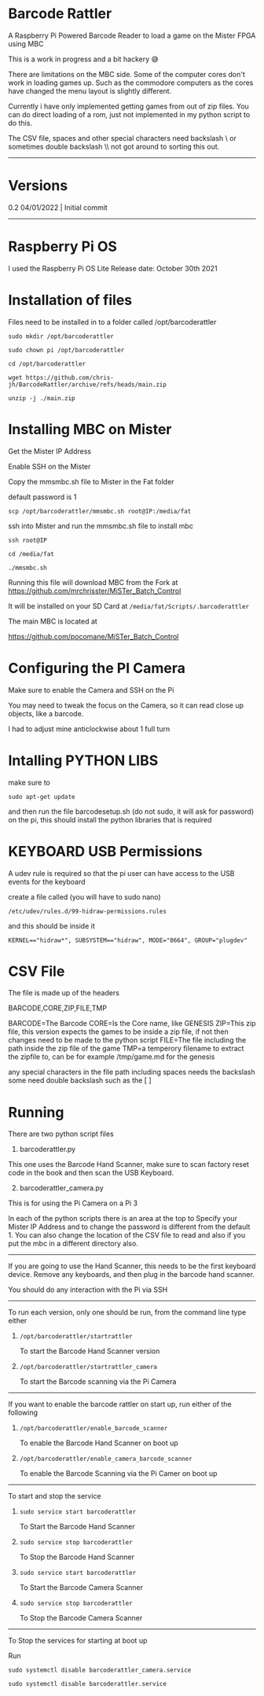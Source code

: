# Barcode Rattler
A Raspberry Pi Powered Barcode Reader to load a game on the Mister FPGA using MBC

This is a work in progress and a bit hackery 😅

There are limitations on the MBC side. Some of the computer cores don't work in loading games up. Such as the commodore computers as the cores have changed the menu layout is slightly different.

Currently i have only implemented getting games from out of zip files. You can do direct loading of a rom, just not implemented in my python script to do this.

The CSV file, spaces and other special characters need backslash \ or sometimes double backslash \\\ not got around to sorting this out.

---

Versions
========

0.2 04/01/2022 | Initial commit

---

Raspberry Pi OS
===============

I used the Raspberry Pi OS Lite Release date: October 30th 2021 

Installation of files
=====================

Files need to be installed in to a folder called /opt/barcoderattler

```sudo mkdir /opt/barcoderattler```

```sudo chown pi /opt/barcoderattler```

```cd /opt/barcoderattler```

```wget https://github.com/chris-jh/BarcodeRattler/archive/refs/heads/main.zip```

```unzip -j ./main.zip```

Installing MBC on Mister
========================

Get the Mister IP Address

Enable SSH on the Mister

Copy the mmsmbc.sh file to Mister in the Fat folder

default password is 1

```scp /opt/barcoderattler/mmsmbc.sh root@IP:/media/fat```

ssh into Mister and run the mmsmbc.sh file to install mbc

```ssh root@IP```

```cd /media/fat```

```./mmsmbc.sh```

Running this file will download MBC from the Fork at https://github.com/mrchrisster/MiSTer_Batch_Control

It will be installed on your SD Card at ```/media/fat/Scripts/.barcoderattler```

The main MBC is located at

https://github.com/pocomane/MiSTer_Batch_Control


Configuring the PI Camera
=========================

Make sure to enable the Camera and SSH on the Pi

You may need to tweak the focus on the Camera, so it can read close up objects, like a barcode.

I had to adjust mine anticlockwise about 1 full turn


Intalling PYTHON LIBS
======================

make sure to 

```sudo apt-get update```

and then run the file barcodesetup.sh (do not sudo, it will ask for password) on the pi, this should install the python libraries that is required

KEYBOARD USB Permissions
========================

A udev rule is required so that the pi user can have access to the USB events for the keyboard

create a file called (you will have to sudo nano)

```/etc/udev/rules.d/99-hidraw-permissions.rules```

and this should be inside it

```KERNEL=="hidraw*", SUBSYSTEM=="hidraw", MODE="0664", GROUP="plugdev"```


CSV File
========

The file is made up of the headers

BARCODE,CORE,ZIP,FILE,TMP

BARCODE=The Barcode
CORE=Is the Core name, like GENESIS
ZIP=This zip file, this version expects the games to be inside a zip file, if not then changes need to be made to the python script
FILE=The file including the path inside the zip file of the game
TMP=a temperory filename to extract the zipfile to, can be for example /tmp/game.md for the genesis 

any special characters in the file path including spaces needs the backslash \
some need double backslash such as the [ ] 


Running
=======

There are two python script files

1. barcoderattler.py

This one uses the Barcode Hand Scanner, make sure to scan factory reset code in the book and then scan the USB Keyboard.

2. barcoderattler_camera.py

This is for using the Pi Camera on a Pi 3


In each of the python scripts there is an area at the top to Specify your Mister IP Address and to change the password is different from the default 1.
You can also change the location of the CSV file to read and also if you put the mbc in a different directory also.

---

If you are going to use the Hand Scanner, this needs to be the first keyboard device. Remove any keyboards, and then plug in the barcode hand scanner.

You should do any interaction with the Pi via SSH

---

To run each version, only one should be run, from the command line type either

1. ```/opt/barcoderattler/startrattler```

   To start the Barcode Hand Scanner version

2. ```/opt/barcoderattler/startrattler_camera```

   To start the Barcode scanning via the Pi Camera

---

If you want to enable the barcode rattler on start up, run either of the following

1. ```/opt/barcoderattler/enable_barcode_scanner```

   To enable the Barcode Hand Scanner on boot up

2. ```/opt/barcoderattler/enable_camera_barcode_scanner```

   To enable the Barcode Scanning via the Pi Camer on boot up

---

To start and stop the service

1. ```sudo service start barcoderattler```

   To Start the Barcode Hand Scanner

2. ```sudo service stop barcoderattler```

   To Stop the Barcode Hand Scanner

3. ```sudo service start barcoderattler```

   To Start the Barcode Camera Scanner

4. ```sudo service stop barcoderattler```

   To Stop the Barcode Camera Scanner


---

To Stop the services for starting at boot up

Run

```sudo systemctl disable barcoderattler_camera.service```

```sudo systemctl disable barcoderattler.service```
